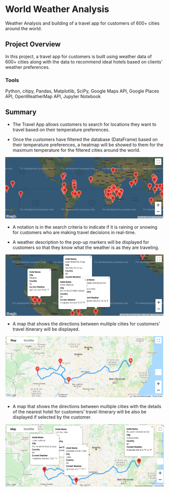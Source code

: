 # World Weather Analysis 
Weather Analysis and building of a travel app for customers of 600+ cities around the world.

## Project Overview
In this project, a travel app for customers is built using weather data of 600+ cities along with the data to recommend ideal hotels based on clients’ weather preferences.

### Tools
Python, citipy, Pandas, Matplotlib, SciPy, Google Maps API, Google Places API, OpenWeatherMap API, Jupyter Notebook

## Summary

- The Travel App allows customers to search for locations they want to travel based on their temperature preferences. 

- Once the customers have filtered the database (DataFrame) based on their temperature preferences, a heatmap will be showed to them for the maximum temperature 
for the filtered cities around the world.


![alt text](image/map_markers.png)


- A notation is in the search criteria to indicate if it is raining or snowing for customers who are making travel decisions in real-time.

- A weather description to the pop-up markers will be displayed for customers so that they know what the weather is as they are traveling.



![alt text](image/WeatherPy_vacation_map.png)



- A map that shows the directions between multiple cities for customers’ travel itinerary will be displayed.



![alt text](image/WeatherPy_travel_map.png)



- A map that shows the directions between multiple cities with the details of the nearest hotel for customers’ travel itinerary will be also be displayed if selected by the customer.



![alt text](image/WeatherPy_travel_map_markers.png)


